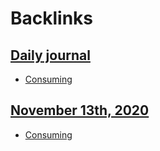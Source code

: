 
# Backlinks
## [Daily journal](<Daily journal.md>)
- [Consuming](<Consuming.md>)

## [November 13th, 2020](<November 13th, 2020.md>)
- [Consuming](<Consuming.md>)

